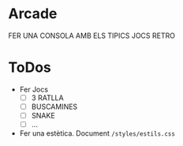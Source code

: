 # Arcade





<n>FER UNA CONSOLA AMB ELS TIPICS JOCS RETRO</n>








# ToDos

* Fer Jocs
    * [ ] 3 RATLLA
    * [ ] BUSCAMINES
    * [ ] SNAKE
    * [ ] ...
* <n>Fer una estètica. Document `/styles/estils.css`</n>